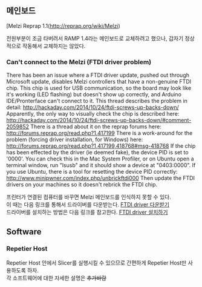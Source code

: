 ## 메인보드
[Melzi Reprap 1.1(http://reprap.org/wiki/Melzi)  

전원부분이 조금 타버려서 RAMP 1.4라는 메인보드로 교체하려고 했으나, 갑자기 정상적으로 작동해서 교체하지는 않았다.

### Can't connect to the Melzi (FTDI driver problem)
There has been an issue where a FTDI driver update, pushed out through Microsoft update, disables Melzi controllers that have a non-genuine FTDI chip. This chip is used for USB communication, so the board may look like it's working (LED flashing) but doesn't show up correctly, and Arduino IDE/Pronterface can't connect to it.
This thread describes the problem in detail: http://hackaday.com/2014/10/24/ftdi-screws-up-backs-down/ 
Apparently, the only way to visually check the chip is described here: http://hackaday.com/2014/10/24/ftdi-screws-up-backs-down/#comment-2059852 
There is a thread about it on the reprap forums here: http://forums.reprap.org/read.php?1,417199 
There is a work-around for the problem (forcing driver installation, for Windows) here: http://forums.reprap.org/read.php?1,417199,418768#msg-418768
If the chip has been effected by the driver (ie deemed fake), the device PID is set to '0000'. You can check this in the Mac System Profiler, or on Ubuntu open a terminal window, run "lsusb" and it should show a device at "0403:0000". If you use Ubuntu, there is a tool for resetting the device PID correctly: http://www.minipwner.com/index.php/unbrickftdi000 Then update the FTDI drivers on your machines so it doesn't rebrick the FTDI chip.

프린터가 연결된 컴퓨터를 바꾸면 Melzi 메인보드를 인식하지 못할 수 있다.  
이 때는 다음 링크를 통해서 드라이버를 다운받는다. [FTDI driver 다운받기](http://www.ftdichip.com/Drivers/VCP.htm)  
드라이버를 설치하는 방법은 다음 링크를 참고한다. [FTDI driver 설치하기](http://forums.reprap.org/read.php?1,417199,418768#msg-418768)

## Software

### Repetier Host

Repetier Host 안에서 Slicer를 실행시킬 수 있으므로 간편하게 Repetier Host만 사용하도록 하자.  
각 소프트웨어에 대한 자세한 설명은 ~~추가바람~~
